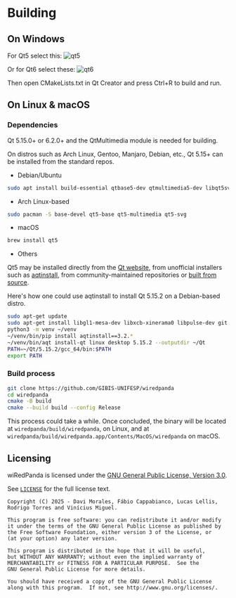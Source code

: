 # Building

## On Windows

For Qt5 select this:
![qt5](https://github.com/user-attachments/assets/e6bfca48-7b4b-444f-9ad3-76c157a9036a)

Or for Qt6 select these:
![qt6](https://github.com/user-attachments/assets/aedc8749-8b5c-4f4d-9c65-651b703dccea)

Then open CMakeLists.txt in Qt Creator and press Ctrl+R to build and run.

## On Linux & macOS

### Dependencies

Qt 5.15.0+ or 6.2.0+ and the QtMultimedia module is needed for building.

On distros such as Arch Linux, Gentoo, Manjaro, Debian, etc., Qt 5.15+ can be installed from the standard repos.

* Debian/Ubuntu

```bash
sudo apt install build-essential qtbase5-dev qtmultimedia5-dev libqt5svg5-dev
```

* Arch Linux-based

```bash
sudo pacman -S base-devel qt5-base qt5-multimedia qt5-svg
```

* macOS

```bash
brew install qt5
```

* Others

Qt5 may be installed directly from the [Qt website](https://www.qt.io/download),
from unofficial installers such as [aqtinstall](https://github.com/miurahr/aqtinstall),
from community-maintained repositories or
[built from source](https://wiki.qt.io/Building_Qt_5_from_Git).

Here's how one could use aqtinstall to install Qt 5.15.2 on a Debian-based distro.

```bash
sudo apt-get update
sudo apt-get install libgl1-mesa-dev libxcb-xinerama0 libpulse-dev git python3 python3-pip python3-venv -y
python3 -m venv ~/venv
~/venv/bin/pip install aqtinstall==3.2.*
~/venv/bin/aqt install-qt linux desktop 5.15.2 --outputdir ~/Qt
PATH=~/Qt/5.15.2/gcc_64/bin:$PATH
export PATH
```

### Build process

```bash
git clone https://github.com/GIBIS-UNIFESP/wiredpanda
cd wiredpanda
cmake -B build
cmake --build build --config Release
```

This process could take a while. Once concluded, the binary will be located at `wiredpanda/build/wiredpanda`, on Linux, and at `wiredpanda/build/wiredpanda.app/Contents/MacOS/wiredpanda` on macOS.

## Licensing

wiRedPanda is licensed under the [GNU General Public License, Version 3.0](http://www.gnu.org/licenses/).

See [`LICENSE`](LICENSE) for the full license text.

```text
Copyright (C) 2025 - Davi Morales, Fábio Cappabianco, Lucas Lellis, Rodrigo Torres and Vinícius Miguel.

This program is free software: you can redistribute it and/or modify
it under the terms of the GNU General Public License as published by
the Free Software Foundation, either version 3 of the License, or
(at your option) any later version.

This program is distributed in the hope that it will be useful,
but WITHOUT ANY WARRANTY; without even the implied warranty of
MERCHANTABILITY or FITNESS FOR A PARTICULAR PURPOSE.  See the
GNU General Public License for more details.

You should have received a copy of the GNU General Public License
along with this program.  If not, see http://www.gnu.org/licenses/.
```
